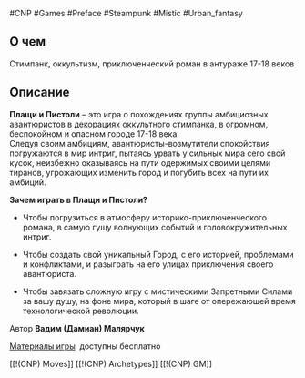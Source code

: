 #CNP #Games #Preface #Steampunk #Mistic #Urban_fantasy 

## О чем
Стимпанк, оккультизм, приключенческий роман в антураже 17-18 веков

## Описание

**Плащи и Пистоли** – это игра о похождениях группы амбициозных авантюристов в декорациях оккультного стимпанка, в огромном, беспокойном и опасном городе 17-18 века.  
Следуя своим амбициям, авантюристы-возмутители спокойствия погружаются в мир интриг, пытаясь урвать у сильных мира сего свой кусок, неизбежно оказываясь на пути одержимых своими целями тиранов, угрожающих изменить город и погубить всех на пути их амбиций.  
  
**Зачем играть в Плащи и Пистоли?**  

- Чтобы погрузиться в атмосферу историко-приключенческого романа, в самую гущу волнующих событий и головокружительных интриг.

- Чтобы создать свой уникальный Город, с его историей, проблемами и конфликтами, и разыграть на его улицах приключения своего авантюриста.

- Чтобы завязать сложную игру с мистическими Запретными Силами за вашу душу, на фоне мира, который в шаге от опережающей время технологической революции.
  
Автор **Вадим (Дамиан) Малярчук**  
  
[Материалы игры](https://vadamiangames.itch.io/cloaks-and-pistols)  доступны бесплатно

[[!(CNP) Moves]]
[[!(CNP) Archetypes]]
[[!(CNP) GM]]
